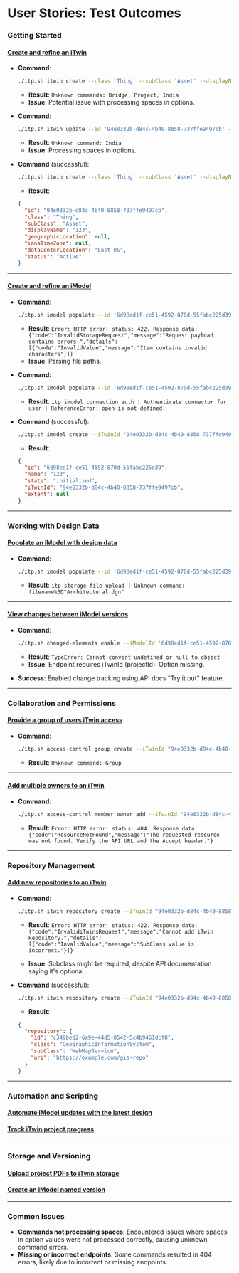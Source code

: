 # User Stories: Test Outcomes

### **Getting Started**

#### [Create and refine an iTwin](docs/user-stories/itwin-create.md)

- **Command**:
  ```bash
  ./itp.sh itwin create --class 'Thing' --subClass 'Asset' --displayName 'New Bridge Project' --geographicLocation 'Chandigarh, India'
  ```
  - **Result**: `Unknown commands: Bridge, Project, India`
  - **Issue**: Potential issue with processing spaces in options.

- **Command**:
  ```bash
  ./itp.sh itwin update --id '94e0332b-d84c-4b40-8858-737ffe9497cb' --geographicLocation 'Chandigarh, India'
  ```
  - **Result**: `Unknown command: India`
  - **Issue**: Processing spaces in options.

- **Command** (successful):
  ```bash
  ./itp.sh itwin create --class 'Thing' --subClass 'Asset' --displayName '123'
  ```
  - **Result**:
  ```json
  {
    "id": "94e0332b-d84c-4b40-8858-737ffe9497cb",
    "class": "Thing",
    "subClass": "Asset",
    "displayName": "123",
    "geographicLocation": null,
    "ianaTimeZone": null,
    "dataCenterLocation": "East US",
    "status": "Active"
  }
  ```

---

#### [Create and refine an iModel](docs/user-stories/imodel-create.md)

- **Command**:
  ```bash
  ./itp.sh imodel populate --id '6d98ed1f-ce51-4592-870d-55fabc225d39' --files './data/design/original/Architectural.dgn' --connectorTypes 'MSTN'
  ```
  - **Result**: `Error: HTTP error! status: 422. Response data: {"code":"InvalidStorageRequest","message":"Request payload contains errors.","details":[{"code":"InvalidValue","message":"Item contains invalid characters"}]}`
  - **Issue**: Parsing file paths.

- **Command**:
  ```bash
  ./itp.sh imodel populate --id '6d98ed1f-ce51-4592-870d-55fabc225d39' --files 'Architectural.dgn' --connectorTypes 'MSTN'
  ```
  - **Result**: `itp imodel connection auth | Authenticate connector for user | ReferenceError: open is not defined.`

- **Command** (successful):
  ```bash
  ./itp.sh imodel create --iTwinId "94e0332b-d84c-4b40-8858-737ffe9497cb" --name "123"
  ```
  - **Result**:
  ```json
  {
    "id": "6d98ed1f-ce51-4592-870d-55fabc225d39",
    "name": "123",
    "state": "initialized",
    "iTwinId": "94e0332b-d84c-4b40-8858-737ffe9497cb",
    "extent": null
  }
  ```

---

### **Working with Design Data**

#### [Populate an iModel with design data](docs/user-stories/imodel-populate-data.md)

- **Command**:
  ```bash
  ./itp.sh imodel populate --id '6d98ed1f-ce51-4592-870d-55fabc225d39' --files 'Architectural.dgn' --connectorTypes 'MSTN'
  ```
  - **Result**: `itp storage file upload | Unknown command: filename%3D"Architectural.dgn"`

---

#### [View changes between iModel versions](docs/user-stories/imodel-changeset-compare.md)

- **Command**:
  ```bash
  ./itp.sh changed-elements enable --iModelId '6d98ed1f-ce51-4592-870d-55fabc225d39'
  ```
  - **Result**: `TypeError: Cannot convert undefined or null to object`
  - **Issue**: Endpoint requires iTwinId (projectId). Option missing.

- **Success**: Enabled change tracking using API docs "Try it out" feature.

---

### **Collaboration and Permissions**

#### [Provide a group of users iTwin access](docs/user-stories/itwin-group-access.md)

- **Command**:
  ```bash
  ./itp.sh access-control group create --iTwinId "94e0332b-d84c-4b40-8858-737ffe9497cb" --name "Example Group"
  ```
  - **Result**: `Unknown command: Group`

---

#### [Add multiple owners to an iTwin](docs/user-stories/itwin-add-multiple-owners.md)

- **Command**:
  ```bash
  ./itp.sh access-control member owner add --iTwinId "94e0332b-d84c-4b40-8858-737ffe9497cb" --email "bas_eng_user1@mailinater.com"
  ```
  - **Result**: `Error: HTTP error! status: 404. Response data: {"code":"ResourceNotFound","message":"The requested resource was not found. Verify the API URL and the Accept header."}`

---

### **Repository Management**

#### [Add new repositories to an iTwin](docs/user-stories/itwin-add-repositories.md)

- **Command**:
  ```bash
  ./itp.sh itwin repository create --iTwinId "94e0332b-d84c-4b40-8858-737ffe9497cb" --class "Subsurface" --uri "https://example.com/subsurface-repo"
  ```
  - **Result**: `Error: HTTP error! status: 422. Response data: {"code":"InvalidiTwinsRequest","message":"Cannot add iTwin Repository.","details":[{"code":"InvalidValue","message":"SubClass value is incorrect."}]}`

  - **Issue**: Subclass might be required, despite API documentation saying it's optional.

- **Command** (successful):
  ```bash
  ./itp.sh itwin repository create --iTwinId "94e0332b-d84c-4b40-8858-737ffe9497cb" --class "GeographicInformationSystem" --subClass "WebMapService" --uri "https://example.com/gis-repo"
  ```
  - **Result**:
  ```json
  {
    "repository": {
      "id": "c349bed2-6a9e-44d5-8542-5c4b9461dcf8",
      "class": "GeographicInformationSystem",
      "subClass": "WebMapService",
      "uri": "https://example.com/gis-repo"
    }
  }
  ```

---

### **Automation and Scripting**

#### [Automate iModel updates with the latest design](docs/user-stories/imodel-automate-update.md)

#### [Track iTwin project progress](docs/user-stories/itwin-script-progress-tracker.md)

---

### **Storage and Versioning**

#### [Upload project PDFs to iTwin storage](docs/user-stories/itwin-upload-files-storage.md)

#### [Create an iModel named version](docs/user-stories/imodel-create-named-version.md)

---

### Common Issues

- **Commands not processing spaces**: Encountered issues where spaces in option values were not processed correctly, causing unknown command errors.
- **Missing or incorrect endpoints**: Some commands resulted in 404 errors, likely due to incorrect or missing endpoints.
